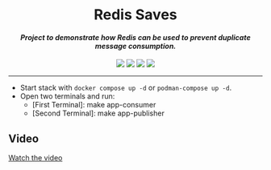 <h1 align="center">Redis Saves</h1>

<h4 align="center"><i>Project to demonstrate how Redis can be used to prevent duplicate message consumption.</i></h4>

<div align="center">
    <a href="https://github.com/jdssl/redis-saves/stargazers"><img src="https://img.shields.io/github/stars/jdssl/redis-saves?color=eb746b&labelColor=1e2528&style=for-the-badge"></a>
    <a href="https://github.com/jdssl/redis-saves/issues"><img src="https://img.shields.io/github/issues/jdssl/redis-saves?color=73a3b7&labelColor=1e2528&style=for-the-badge"></a>
    <a href="https://github.com/jdssl/redis-saves/blob/main/LICENSE"><img src="https://img.shields.io/static/v1?label=license&message=MIT&color=8eb2af&labelColor=1e2528&style=for-the-badge"></a>
    <a href="https://github.com/jdssl/redis-saves/network/members"><img src="https://img.shields.io/github/forks/jdssl/redis-saves?color=fdb292&labelColor=1e2528&style=for-the-badge"></a>
</div>

---

- Start stack with `docker compose up -d` or `podman-compose up -d`.
- Open two terminals and run:
  - [First Terminal]: make app-consumer
  - [Second Terminal]: make app-publisher

## Video

[Watch the video](https://www.youtube.com/watch?v=_PKizQVqe54)
